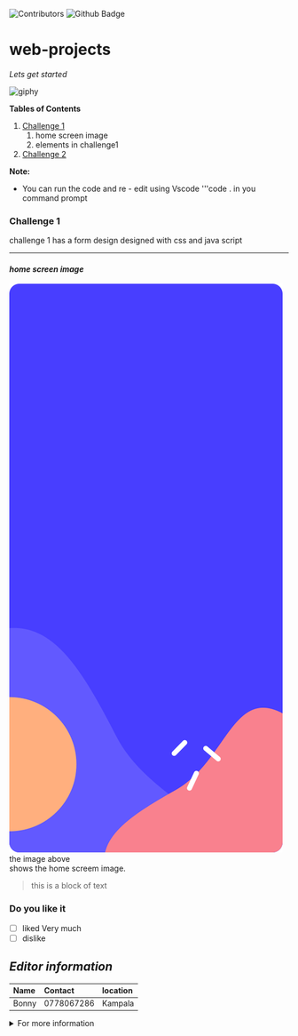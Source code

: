![Contributors](https://img.shields.io/github/contributors/bo-nny/web-projects)
![Github Badge](https://img.shields.io/github/license/bo-nny/web-projects?logoColor=red&labelColor=green&color=blue)

# web-projects
*Lets get started*

![giphy](https://github.com/bo-nny/web-projects/assets/77052274/125dd7f3-73b2-4799-8d43-420030e567db)

**Tables of Contents**
1. [Challenge 1](#challenge-1)
   1.  home screen image 
   2.  elements in challenge1
3. [Challenge 2]()


**Note:**
   - You can run the code and re - edit using Vscode '''code . in you command prompt

### Challenge 1
challenge 1 has a form design designed with css and java script

---

#### *home screen image*

![Home screen image](./Challenge1MultiStepForm/assets/images/bg-sidebar-desktop.svg)
<br>the image above <br> shows the home screem image.

>this is  a block of text
>

 ### Do you like it
- [ ] liked Very much 
- [ ] dislike

## *Editor information*

| Name | Contact | location|
| :--- | :------ | :-------|
| Bonny | 0778067286 | Kampala |
<details>
   <summary> For more information</summary>
   
   More Skills 
   
   - python programming.


   
</details>
 



